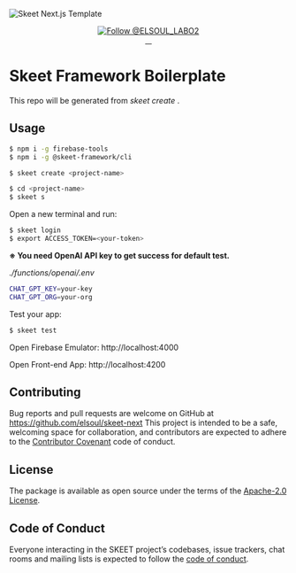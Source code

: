 ![Skeet Next.js Template](https://storage.googleapis.com/skeet-assets/imgs/samples/WebAppBoilerplate.png)

<p align="center">
  <a href="https://twitter.com/intent/follow?screen_name=ELSOUL_LABO2">
    <img src="https://img.shields.io/twitter/follow/ELSOUL_LABO2.svg?label=Follow%20@ELSOUL_LABO2" alt="Follow @ELSOUL_LABO2" />
  </a>
  <br/>

  <a aria-label="npm version" href="https://www.npmjs.com/package/@skeet-framework/cli">
    <img alt="" src="https://badgen.net/npm/v/@skeet-framework/cli">
  </a>
  <a aria-label="Downloads Number" href="https://www.npmjs.com/package/@skeet-framework/cli">
    <img alt="" src="https://badgen.net/npm/dt/@skeet-framework/cli">
  </a>
  <a aria-label="License" href="https://github.com/elsoul/skeet-cli/blob/master/LICENSE.txt">
    <img alt="" src="https://badgen.net/badge/license/Apache/blue">
  </a>
    <a aria-label="Code of Conduct" href="https://github.com/elsoul/skeet-cli/blob/master/CODE_OF_CONDUCT.md">
    <img alt="" src="https://img.shields.io/badge/Contributor%20Covenant-2.1-4baaaa.svg">
  </a>
</p>

# Skeet Framework Boilerplate

This repo will be generated from _skeet create <project-name>_ .

## Usage

```bash
$ npm i -g firebase-tools
$ npm i -g @skeet-framework/cli
```

```bash
$ skeet create <project-name>
```

```bash
$ cd <project-name>
$ skeet s
```

Open a new terminal and run:

```bash
$ skeet login
$ export ACCESS_TOKEN=<your-token>
```

**※ You need OpenAI API key to get success for default test.**

_./functions/openai/.env_

```bash
CHAT_GPT_KEY=your-key
CHAT_GPT_ORG=your-org
```

Test your app:

```bash
$ skeet test
```

Open Firebase Emulator: http://localhost:4000

Open Front-end App: http://localhost:4200

## Contributing

Bug reports and pull requests are welcome on GitHub at https://github.com/elsoul/skeet-next This project is intended to be a safe, welcoming space for collaboration, and contributors are expected to adhere to the [Contributor Covenant](http://contributor-covenant.org) code of conduct.

## License

The package is available as open source under the terms of the [Apache-2.0 License](https://www.apache.org/licenses/LICENSE-2.0).

## Code of Conduct

Everyone interacting in the SKEET project’s codebases, issue trackers, chat rooms and mailing lists is expected to follow the [code of conduct](https://github.com/elsoul/skeet-next/blob/master/CODE_OF_CONDUCT.md).
